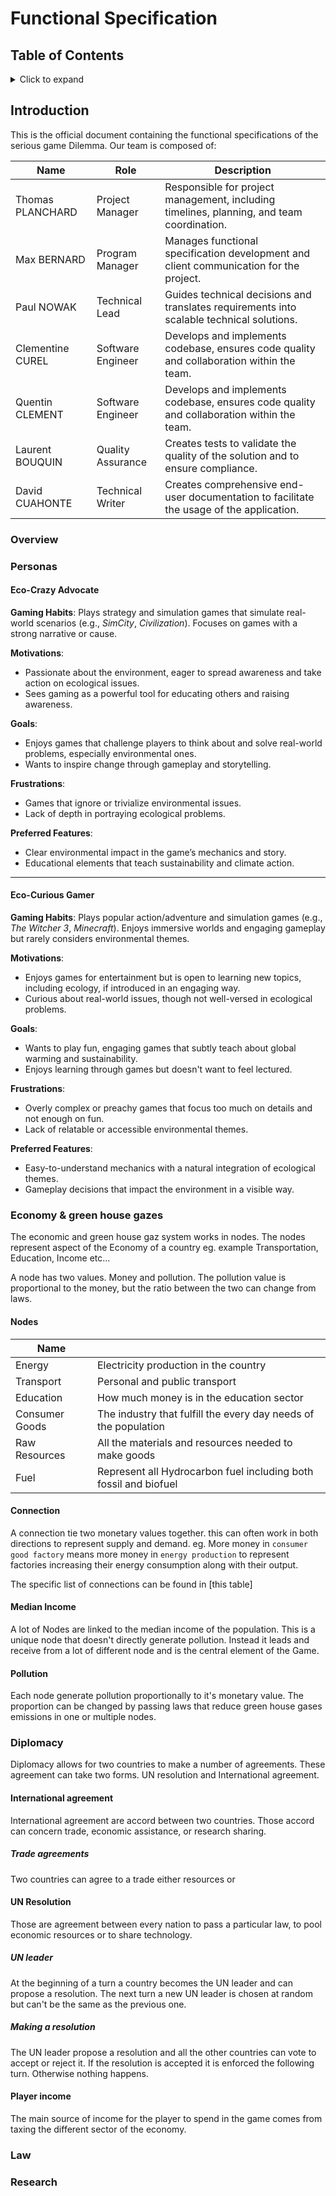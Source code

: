 # Functional Specification

## Table of Contents

<details>
<summary>Click to expand</summary>

</details>

## Introduction

This is the official document containing the functional specifications of the serious game Dilemma. Our team is composed of:

| Name             | Role              | Description                                                                               |
| ---------------- | ----------------- | ----------------------------------------------------------------------------------------- |
| Thomas PLANCHARD | Project Manager   | Responsible for project management, including timelines, planning, and team coordination. |
| Max BERNARD      | Program Manager   | Manages functional specification development and client communication for the project.    |
| Paul NOWAK       | Technical Lead    | Guides technical decisions and translates requirements into scalable technical solutions. |
| Clementine CUREL | Software Engineer | Develops and implements codebase, ensures code quality and collaboration within the team. |
| Quentin CLEMENT  | Software Engineer | Develops and implements codebase, ensures code quality and collaboration within the team. |
| Laurent BOUQUIN  | Quality Assurance | Creates tests to validate the quality of the solution and to ensure compliance.           |
| David CUAHONTE   | Technical Writer  | Creates comprehensive end-user documentation to facilitate the usage of the application.  |

### Overview

### Personas

#### **Eco-Crazy Advocate**

**Gaming Habits**: Plays strategy and simulation games that simulate real-world scenarios (e.g., _SimCity_, _Civilization_). Focuses on games with a strong narrative or cause.

**Motivations**:

- Passionate about the environment, eager to spread awareness and take action on ecological issues.
- Sees gaming as a powerful tool for educating others and raising awareness.

**Goals**:

- Enjoys games that challenge players to think about and solve real-world problems, especially environmental ones.
- Wants to inspire change through gameplay and storytelling.

**Frustrations**:

- Games that ignore or trivialize environmental issues.
- Lack of depth in portraying ecological problems.

**Preferred Features**:

- Clear environmental impact in the game’s mechanics and story.
- Educational elements that teach sustainability and climate action.

---

#### **Eco-Curious Gamer**

**Gaming Habits**: Plays popular action/adventure and simulation games (e.g., _The Witcher 3_, _Minecraft_). Enjoys immersive worlds and engaging gameplay but rarely considers environmental themes.

**Motivations**:

- Enjoys games for entertainment but is open to learning new topics, including ecology, if introduced in an engaging way.
- Curious about real-world issues, though not well-versed in ecological problems.

**Goals**:

- Wants to play fun, engaging games that subtly teach about global warming and sustainability.
- Enjoys learning through games but doesn't want to feel lectured.

**Frustrations**:

- Overly complex or preachy games that focus too much on details and not enough on fun.
- Lack of relatable or accessible environmental themes.

**Preferred Features**:

- Easy-to-understand mechanics with a natural integration of ecological themes.
- Gameplay decisions that impact the environment in a visible way.

### Economy & green house gazes

The economic and green house gaz system works in nodes. The nodes represent aspect of the Economy of a country eg. example Transportation, Education, Income etc... 

A node has two values. Money and pollution. The pollution value is proportional to the money, but the ratio between the two can change from laws.

#### Nodes 

| Name |  |
| --- | --- |
| Energy | Electricity production in the country |
| Transport | Personal and public transport |
| Education | How much money is in the education sector |
| Consumer Goods | The industry that fulfill the every day needs of the population |
| Raw Resources | All the materials and resources needed to make goods |
| Fuel | Represent all Hydrocarbon fuel including both fossil and biofuel |

#### Connection

A connection tie two monetary values together. this can often work in both directions to represent supply and demand.
eg. More money in `consumer good factory` means more money in `energy production` to represent factories increasing their energy consumption along with their output.

The specific list of connections can be found in [this table]

#### Median Income

A lot of Nodes are linked to the median income of the population. This is a unique node that doesn't directly generate pollution. Instead it leads and receive from a lot of different node and is the central element of the Game.

#### Pollution

Each node generate pollution proportionally to it's monetary value. The proportion can be changed by passing laws that reduce green house gases emissions in one or multiple nodes.

### Diplomacy

Diplomacy allows for two countries to make a number of agreements. These agreement can take two forms. UN resolution and International agreement.

#### International agreement

International agreement are accord between two countries. Those accord can concern trade, economic assistance, or research sharing.

##### Trade agreements 

Two countries can agree to a trade either resources or 

#### UN Resolution

Those are agreement between every nation to pass a particular law, to pool economic resources or to share technology.

##### UN leader

At the beginning of a turn a country becomes the UN leader and can propose a resolution. The next turn a new UN leader is chosen at random but can't be the same as the previous one.

##### Making a resolution 

The UN leader propose a resolution and all the other countries can vote to accept or reject it. If the resolution is accepted it is enforced the following turn. Otherwise nothing happens.

#### Player income

The main source of income for the player to spend in the game comes from taxing the different sector of the economy.

### Law

### Research

